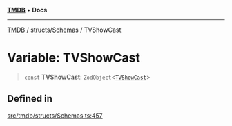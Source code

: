 [**TMDB**](../../../README.md) • **Docs**

***

[TMDB](../../../README.md) / [structs/Schemas](../README.md) / TVShowCast

# Variable: TVShowCast

> `const` **TVShowCast**: `ZodObject`\<[`TVShowCast`](../type-aliases/TVShowCast.md)\>

## Defined in

[src/tmdb/structs/Schemas.ts:457](https://github.com/Norviah/media-hub/blob/d809718af017974e095f312fcfa8bfdf58d3e3e5/src/tmdb/structs/Schemas.ts#L457)
